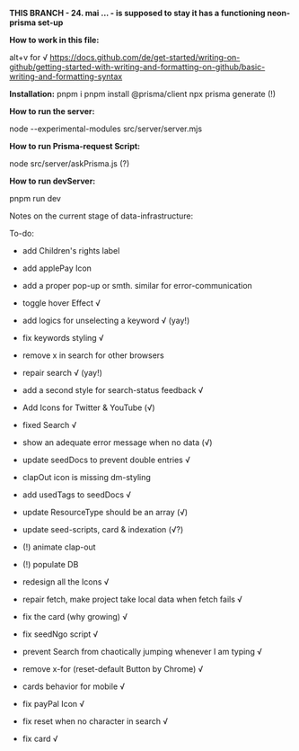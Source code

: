 **THIS BRANCH - 24. mai ... - is supposed to stay it has a functioning neon-prisma set-up**

**How to work in this file:**

alt+v for √
https://docs.github.com/de/get-started/writing-on-github/getting-started-with-writing-and-formatting-on-github/basic-writing-and-formatting-syntax

**Installation:**
pnpm i
pnpm install @prisma/client
npx prisma generate (!)

**How to run the server:**

node --experimental-modules src/server/server.mjs

**How to run Prisma-request Script:**

node src/server/askPrisma.js (?)

**How to run devServer:**

pnpm run dev


Notes on the current stage of data-infrastructure:


To-do:
- add Children's rights label
- add applePay Icon
- add a proper pop-up or smth. similar for error-communication
- toggle hover Effect √
- add logics for unselecting a keyword √ (yay!)
- fix keywords styling √
- remove x in search for other browsers
- repair search √ (yay!)
- add a second style for search-status feedback √
- Add Icons for Twitter & YouTube (√)
- fixed Search √
- show an adequate error message when no data (√)
- update seedDocs to prevent double entries √
- clapOut icon is missing dm-styling

- add usedTags to seedDocs √
- update ResourceType should be an array (√)
- update seed-scripts, card & indexation (√?)

- (!) animate clap-out
- (!) populate DB

- redesign all the Icons √
- repair fetch, make project take local data when fetch fails √
- fix the card (why growing) √
- fix seedNgo script √
- prevent Search from chaotically jumping whenever I am typing √
- remove x-for (reset-default Button by Chrome) √
- cards behavior for mobile √
- fix payPal Icon √
- fix reset when no character in search √
- fix card √
